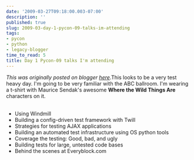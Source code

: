 ```yaml
---
date: '2009-03-27T09:18:00.003-07:00'
description: ''
published: true
slug: 2009-03-day-1-pycon-09-talks-im-attending
tags:
- pycon
- python
- legacy-blogger
time_to_read: 5
title: Day 1 Pycon-09 talks I'm attending
---
```


*This was originally posted on blogger [here](https://pydanny.blogspot.com/2009/03/day-1-pycon-09-talks-im-attending.html)*.This looks to be a very test heavy day. I'm going to be very familiar with the ABC ballroom. I'm wearing a t-shirt with Maurice Sendak's awesome <span style="font-weight: bold;">Where the Wild Things Are</span> characters on it.<br /><br /><ul><li>Using Windmill</li><li>Building a config-driven test framework with Twill</li><li>Strategies for testing AJAX applications</li><li>Building an automated test infrastructure using OS python tools</li><li>Coverage the testing: Good, bad, and ugly</li><li>Building tests for large, untested code bases</li><li>Behind the scenes at Everyblock.com</li></ul>